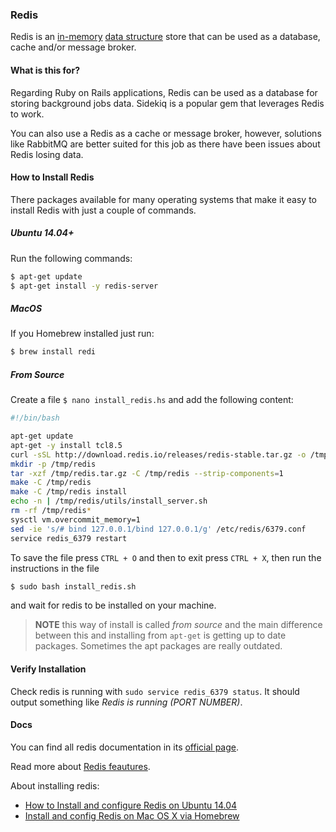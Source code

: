 ### Redis

Redis is an [in-memory](https://en.wikipedia.org/wiki/In-memory_database) [data structure](https://en.wikipedia.org/wiki/Data_structure) store that can be used as a database, cache and/or message broker.

#### What is this for?

Regarding Ruby on Rails applications, Redis can be used as a database for storing background jobs data. Sidekiq is a popular gem that leverages Redis to work.

You can also use a Redis as a cache or message broker, however, solutions like RabbitMQ are better suited for this job as there have been issues about Redis losing data.

#### How to Install Redis

There packages available for many operating systems that make it easy to install Redis with just a couple of commands.

##### Ubuntu 14.04+

Run the following commands:

```bash
$ apt-get update
$ apt-get install -y redis-server
```

##### MacOS

If you Homebrew installed just run:

```bash
$ brew install redi
```

##### From Source

Create a file `$ nano install_redis.hs` and add the following content:

```bash
#!/bin/bash

apt-get update
apt-get -y install tcl8.5
curl -sSL http://download.redis.io/releases/redis-stable.tar.gz -o /tmp/redis.tar.gz
mkdir -p /tmp/redis
tar -xzf /tmp/redis.tar.gz -C /tmp/redis --strip-components=1
make -C /tmp/redis
make -C /tmp/redis install
echo -n | /tmp/redis/utils/install_server.sh
rm -rf /tmp/redis*
sysctl vm.overcommit_memory=1
sed -ie 's/# bind 127.0.0.1/bind 127.0.0.1/g' /etc/redis/6379.conf
service redis_6379 restart
```

To save the file press `CTRL + O` and then to exit press `CTRL + X`, then run the instructions in the file

```bash
$ sudo bash install_redis.sh
```

and wait for redis to be installed on your machine.

> **NOTE**
> this way of install is called _from source_ and the main difference between this and installing from `apt-get` is getting up to date packages. Sometimes the apt packages are really outdated.

#### Verify Installation

Check redis is running with `sudo service redis_6379 status`. It should output something like _Redis is running (PORT NUMBER)_.

#### Docs

You can find all redis documentation in its [official page](http://redis.io/documentation).

Read more about [Redis feautures](https://redislabs.com/redis-features/redis).

About installing redis:

- [How to Install and configure Redis on Ubuntu 14.04](https://hostpresto.com/community/tutorials/how-to-install-and-configure-redis-on-ubuntu-14-04/)
- [Install and config Redis on Mac OS X via Homebrew](https://medium.com/@petehouston/install-and-config-redis-on-mac-os-x-via-homebrew-eb8df9a4f298#.6xbtma4ow)
